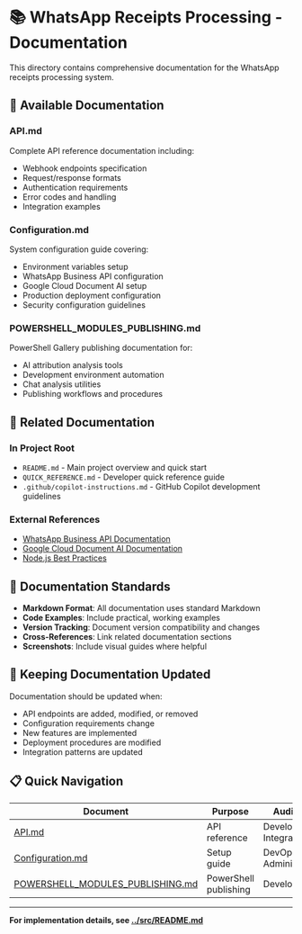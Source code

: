# 📚 WhatsApp Receipts Processing - Documentation

This directory contains comprehensive documentation for the WhatsApp receipts processing system.

## 📄 Available Documentation

### **API.md**
Complete API reference documentation including:
- Webhook endpoints specification
- Request/response formats
- Authentication requirements
- Error codes and handling
- Integration examples

### **Configuration.md** 
System configuration guide covering:
- Environment variables setup
- WhatsApp Business API configuration
- Google Cloud Document AI setup
- Production deployment configuration
- Security configuration guidelines

### **POWERSHELL_MODULES_PUBLISHING.md**
PowerShell Gallery publishing documentation for:
- AI attribution analysis tools
- Development environment automation
- Chat analysis utilities
- Publishing workflows and procedures

## 🔗 Related Documentation

### **In Project Root**
- `README.md` - Main project overview and quick start
- `QUICK_REFERENCE.md` - Developer quick reference guide
- `.github/copilot-instructions.md` - GitHub Copilot development guidelines

### **External References**
- [WhatsApp Business API Documentation](https://developers.facebook.com/docs/whatsapp)
- [Google Cloud Document AI Documentation](https://cloud.google.com/document-ai/docs)
- [Node.js Best Practices](https://github.com/goldbergyoni/nodebestpractices)

## 📖 Documentation Standards

- **Markdown Format**: All documentation uses standard Markdown
- **Code Examples**: Include practical, working examples
- **Version Tracking**: Document version compatibility and changes
- **Cross-References**: Link related documentation sections
- **Screenshots**: Include visual guides where helpful

## 🔄 Keeping Documentation Updated

Documentation should be updated when:
- API endpoints are added, modified, or removed
- Configuration requirements change
- New features are implemented
- Deployment procedures are modified
- Integration patterns are updated

## 📋 Quick Navigation

| Document | Purpose | Audience |
|----------|---------|----------|
| [API.md](API.md) | API reference | Developers, Integrators |
| [Configuration.md](Configuration.md) | Setup guide | DevOps, Administrators |
| [POWERSHELL_MODULES_PUBLISHING.md](POWERSHELL_MODULES_PUBLISHING.md) | PowerShell publishing | Developers |

---

**For implementation details, see [../src/README.md](../src/README.md)**